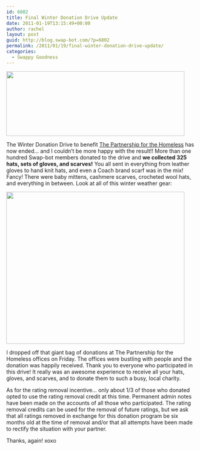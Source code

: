 ```yaml
---
id: 6802
title: Final Winter Donation Drive Update
date: 2011-01-19T13:15:49+00:00
author: rachel
layout: post
guid: http://blog.swap-bot.com/?p=6802
permalink: /2011/01/19/final-winter-donation-drive-update/
categories:
  - Swappy Goodness
---
```

<img src="http://blog.swap-bot.com/wp-content/uploads/2011/01/hatdonationdrive.png" alt="" title="hatdonationdrive" width="470" height="170" class="aligncenter size-full wp-image-6803" srcset="http://blog.swap-bot.com/wp-content/uploads/2011/01/hatdonationdrive-300x108.png 300w, http://blog.swap-bot.com/wp-content/uploads/2011/01/hatdonationdrive.png 470w" sizes="(max-width: 470px) 100vw, 470px" />

The Winter Donation Drive to benefit [The Partnership for the Homeless](http://www.partnershipforthehomeless.org/home.php5) has now ended&#8230; and I couldn&#8217;t be more happy with the result!! More than one hundred Swap-bot members donated to the drive and **we collected 325 hats, sets of gloves, and scarves!** You all sent in everything from leather gloves to hand knit hats, and even a Coach brand scarf was in the mix! Fancy! There were baby mittens, cashmere scarves, crocheted wool hats, and everything in between. Look at all of this winter weather gear:

<img src="http://blog.swap-bot.com/wp-content/uploads/2011/01/donation.jpg" alt="" title="donation" width="470" height="400" class="aligncenter size-full wp-image-6804" srcset="http://blog.swap-bot.com/wp-content/uploads/2011/01/donation-300x255.jpg 300w, http://blog.swap-bot.com/wp-content/uploads/2011/01/donation.jpg 470w" sizes="(max-width: 470px) 100vw, 470px" />

I dropped off that giant bag of donations at The Partnership for the Homeless offices on Friday. The offices were bustling with people and the donation was happily received. Thank you to everyone who participated in this drive! It really was an awesome experience to receive all your hats, gloves, and scarves, and to donate them to such a busy, local charity.

As for the rating removal incentive&#8230; only about 1/3 of those who donated opted to use the rating removal credit at this time. Permanent admin notes have been made on the accounts of all those who participated. The rating removal credits can be used for the removal of future ratings, but we ask that all ratings removed in exchange for this donation program be six months old at the time of removal and/or that all attempts have been made to rectify the situation with your partner.

Thanks, again! xoxo